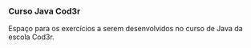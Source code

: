 ### Curso Java Cod3r

Espaço para os exercícios a serem desenvolvidos no curso de Java da escola Cod3r.
